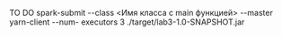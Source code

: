 TO DO
spark-submit --class <Имя класса с main функцией> --master yarn-client --num-
executors 3 ./target/lab3-1.0-SNAPSHOT.jar
